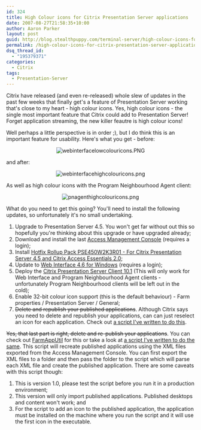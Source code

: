 ```yaml
---
id: 324
title: High Colour icons for Citrix Presentation Server applications
date: 2007-08-27T21:58:35+10:00
author: Aaron Parker
layout: post
guid: http://blog.stealthpuppy.com/terminal-server/high-colour-icons-for-citrix-presentation-server-applications
permalink: /high-colour-icons-for-citrix-presentation-server-applications/
dsq_thread_id:
  - "195379371"
categories:
  - Citrix
tags:
  - Presentation-Server
---
```

Citrix have released (and even re-released) whole slew of updates in the past few weeks that finally get's a feature of Presentation Server working that's close to my heart - high colour icons. Yes, high colour icons - the single most important feature that Citrix could add to Presentation Server! Forget application streaming, the new killer feautre is high colour icons!

Well perhaps a little perspective is in order ;), but I do think this is an important feature for usability. Here's what you get - before:

<p style="text-align: center">
  <img src="https://stealthpuppy.com/media/2007/08/webinterfacelowcolouricons.PNG" alt="webinterfacelowcolouricons.PNG" />
</p>

and after:

<p style="text-align: center">
  <img src="https://stealthpuppy.com/media/2007/08/webinterfacehighcolouricons.png" alt="webinterfacehighcolouricons.png" />
</p>

As well as high colour icons with the Program Neighbourhood Agent client:

<p style="text-align: center">
  <img src="https://stealthpuppy.com/media/2007/08/pnagenthighcolouricons.png" alt="pnagenthighcolouricons.png" />
</p>

What do you need to get this going? You'll need to install the following updates, so unfortunately it's no small undertaking.

  1. Upgrade to Presentation Server 4.5. You won't get far without out this so hopefully you're thinking about this upgrade or have upgraded already;
  2. Download and install the last [Access Management Console](https://www.citrix.com/English/SS/downloads/details.asp?dID=8218&downloadID=164650&pID=186) (requires a login);
  3. Install [Hotfix Rollup Pack PSE450W2K3R01 - For Citrix Presentation Server 4.5 and Citrix Access Essentials 2.0](http://support.citrix.com/article/CTX112618);
  4. Update to [Web Interface 4.6 for Windows](https://www.citrix.com/English/SS/downloads/details.asp?dID=36407&downloadID=680152&pID=182) (requires a login);
  5. Deploy the [Citrix Presentation Server Client 10.1](http://https://www.citrix.com/English/SS/downloads/details.asp?dID=2755&downloadID=679581&pID=186) (This will only work for Web Interface and Program Neighbourhood Agent clients - unfortunately Program Neighbourhood clients will be left out in the cold);
  6. Enable 32-bit colour icon support (this is the default behaviour) - Farm properties / Presentation Server / General;
  7. <strike>Delete and republish your published applications</strike>. Although Citrix says you need to delete and republish your applications, can can just reselect an icon for each application. Check out [a script I've written to do this]({{site.baseurl}}/scripting/script-update-published-application-icons).

<strike>Yes, that last part is right, delete and re-publish your applications</strike>. You can check out [FarmAppUtil](http://support.citrix.com/article/CTX107934) for this or take a look at [a script I've written to do the same]({{site.baseurl}}/unattended/wsf-import-published-applications-10). This script will recreate published applications using the XML files exported from the Access Management Console. You can first export the XML files to a folder and then pass the folder to the script which will parse each XML file and create the published application. There are some caveats with this script though:

  1. This is version 1.0, please test the script before you run it in a production environment;
  2. This version will only import published applications. Published desktops and content won't work; and
  3. For the script to add an icon to the published application, the application must be installed on the machine where you run the script and it will use the first icon in the executable.